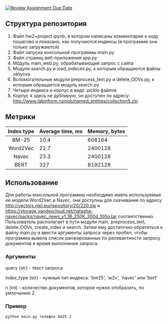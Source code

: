 [![Review Assignment Due Date](https://classroom.github.com/assets/deadline-readme-button-24ddc0f5d75046c5622901739e7c5dd533143b0c8e959d652212380cedb1ea36.svg)](https://classroom.github.com/a/iHpKfUUO)

## Структура репозитория
1) Файл hw2+project.ipynb, в котором написаны комментарии к коду пошагово и показано, как получаются индексы (в программе они только загружаются)
2) Файл запуска консольной программы main.py
3) Файл страниц веб-приложения app.py
4) Модуль main_web.py, обрабатывающий запрос с сайта
5) Модули search.py и load_indeces.py, к которым обращаются файлы запуска
6) Вспомогательные модули preprocess_text.py и delete_OOVs.py, к которым обращается модуль search.py
7) Четыре индекса и корпус в виде .pickle файлов
8) Корпус я здесь не дублирую, он доступен по адресу: http://www.labinform.ru/pub/named_entities/collection5.zip

## Метрики
| Index type    | Average time, ms  | Memory, bytes |
|:-------------:|:----------------- |:------------- |
| BM-25         | 10.4              | 608164        |
| Word2Vec      | 22.7              | 2400128       |
| Navec         | 23.3              | 2400128       |
| BERT          | 327               | 8192128       |

## Использование
Для работы консольной программы необходимо иметь используемые ей модели Word2Vec и Navec, они доступны для скачивания по адресу http://vectors.nlpl.eu/repository/20/220.zip и https://storage.yandexcloud.net/natasha-navec/packs/navec_news_v1_1B_250K_300d_100q.tar соответственно. 
Пользователь располагает в пути модули main, preprocess_text, delete_OOVs, create_index и search. Затем ему достаточно обратиться к файлу main.py и ввести аргументы запроса через пробел, чтобы программа вывела список ранжированных по релевантности запросу документов и время выполнения запроса.

### Аргументы
query (str) - текст запроса

index_type (str) - нужный тип индекса: 'bm25', 'w2v', 'navec' или 'bert'

n (int) - количество документов, которое нужно отобразить, по умлочанию 2

### Пример
```
python main.py телефон bm25 2
```
